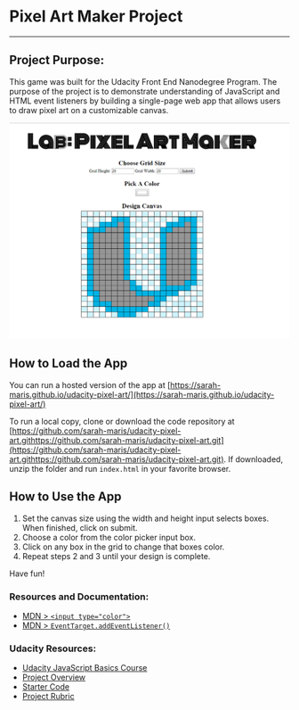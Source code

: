 # Pixel Art Maker Project
---

## Project Purpose:

This game was built for the Udacity Front End Nanodegree Program. The purpose of the project is to demonstrate understanding of JavaScript and HTML  event listeners by building a single-page web app that allows users to draw pixel art on a customizable canvas.

![screenshot](screenshot.png)

## How to Load the App
You can run a hosted version of the app at [https://sarah-maris.github.io/udacity-pixel-art/](https://sarah-maris.github.io/udacity-pixel-art/)

To run a local copy, clone or download the code repository at [https://github.com/sarah-maris/udacity-pixel-art.githttps://github.com/sarah-maris/udacity-pixel-art.git](https://github.com/sarah-maris/udacity-pixel-art.githttps://github.com/sarah-maris/udacity-pixel-art.git).   If downloaded, unzip the folder and run `index.html` in your favorite browser.

## How to Use the App
1. Set the canvas size using the width and height input selects boxes.  When finished, click on submit.
2. Choose a color from the color picker input box.
3. Click on any box in the grid to change that boxes color.
4. Repeat steps 2 and 3 until your design is complete.

Have fun!

### Resources and Documentation:
* [MDN > `<input type="color">`](https://developer.mozilla.org/en-US/docs/Web/HTML/Element/input/color)
* [MDN > `EventTarget.addEventListener()`](https://developer.mozilla.org/en-US/docs/Web/API/EventTarget/addEventListener)


### Udacity Resources:
* [Udacity JavaScript Basics Course](https://www.udacity.com/course/javascript-basics--ud804)
* [Project Overview](https://classroom.udacity.com/nanodegrees/nd001/parts/9e34624d-cdc8-4cd7-9d7e-78943413e645/modules/86dad2ab-1bb7-4c90-bf91-2d0a90e0ab03/lessons/67c36bb7-3dc7-4c17-a971-05eebbfc31bc/concepts/9c749ac2-1268-4e57-b2e4-6e8f5d77116d_)
* [Starter Code](https://github.com/udacity/project-pixel-art-maker-starter)
* [Project Rubric](https://review.udacity.com/#!/rubrics/641/view)
